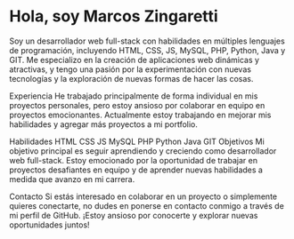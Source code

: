 <h1>Hola, soy Marcos Zingaretti</h1>
Soy un desarrollador web full-stack con habilidades en múltiples lenguajes de programación, incluyendo HTML, CSS, JS, MySQL, PHP, Python, Java y GIT. Me especializo en la creación de aplicaciones web dinámicas y atractivas, y tengo una pasión por la experimentación con nuevas tecnologías y la exploración de nuevas formas de hacer las cosas.

Experiencia
He trabajado principalmente de forma individual en mis proyectos personales, pero estoy ansioso por colaborar en equipo en proyectos emocionantes. Actualmente estoy trabajando en mejorar mis habilidades y agregar más proyectos a mi portfolio.

Habilidades
HTML
CSS
JS
MySQL
PHP
Python
Java
GIT
Objetivos
Mi objetivo principal es seguir aprendiendo y creciendo como desarrollador web full-stack. Estoy emocionado por la oportunidad de trabajar en proyectos desafiantes en equipo y de aprender nuevas habilidades a medida que avanzo en mi carrera.

Contacto
Si estás interesado en colaborar en un proyecto o simplemente quieres conectarte, no dudes en ponerse en contacto conmigo a través de mi perfil de GitHub. ¡Estoy ansioso por conocerte y explorar nuevas oportunidades juntos!
